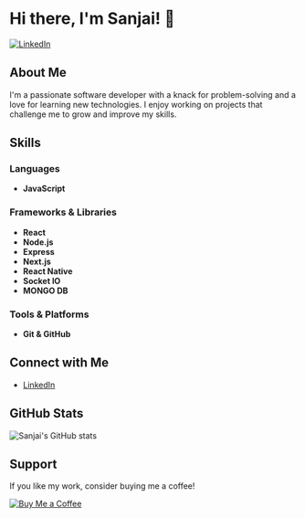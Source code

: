 # Hi there, I'm Sanjai! 👋

[![LinkedIn](https://img.shields.io/badge/LinkedIn-Connect-blue)](https://www.linkedin.com/in/sanjai-s-0048b8209)


## About Me

I'm a passionate software developer with a knack for problem-solving and a love for learning new technologies. I enjoy working on projects that challenge me to grow and improve my skills.

## Skills

### Languages
- **JavaScript**

### Frameworks & Libraries
- **React**
- **Node.js**
- **Express**
- **Next.js**
- **React Native**
- **Socket IO**
- **MONGO DB**

### Tools & Platforms
- **Git & GitHub**

## Connect with Me

- [LinkedIn](https://www.linkedin.com/in/sanjai-s-0048b8209)


## GitHub Stats

![Sanjai's GitHub stats](https://github-readme-stats.vercel.app/api?username=SanjaiSadhasivam&show_icons=true&theme=radical)

## Support

If you like my work, consider buying me a coffee!

[![Buy Me a Coffee](https://img.shields.io/badge/Buy%20Me%20a%20Coffee-Support%20Me-orange)](https://www.buymeacoffee.com/SanjaiSadhasivam)
